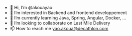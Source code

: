 - 👋 Hi, I’m @akouayao
- 👀 I’m interested in Backend and frontend developpement
- 🌱 I’m currently learning Java, Spring, Angular, Docker, ...
- 💞️ I’m looking to collaborate on Last Mile Delivery
- 📫 How to reach me yao.akoua@decathlon.com

<!---
akouayao/akouayao is a ✨ special ✨ repository because its `README.md` (this file) appears on your GitHub profile.
You can click the Preview link to take a look at your changes.
--->
